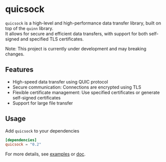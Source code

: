 [crates-badge]: https://img.shields.io/crates/v/quicsock.svg
[crates-url]: https://crates.io/crates/quicsock
[license-badge]: https://img.shields.io/crates/l/quicsock.svg
[examples-url]: https://github.com/shellrow/quicsock/tree/main/examples
[doc-url]: https://docs.rs/quicsock/latest/quicsock
[quicsock-github-url]: https://github.com/shellrow/quicsock

# quicsock
`quicsock` is a high-level and high-performance data transfer library, built on top of the `quinn` library.  
It allows for secure and efficient data transfers, with support for both self-signed and specified TLS certificates.  

Note: This project is currently under development and may breaking changes.

## Features
- High-speed data transfer using QUIC protocol
- Secure communication: Connections are encrypted using TLS
- Flexible certificate management: Use specified certificates or generate self-signed certificates
- Support for large file transfer

## Usage
Add `quicsock` to your dependencies  
```toml:Cargo.toml
[dependencies]
quicsock = "0.2"
```

For more details, see [examples][examples-url] or [doc][doc-url].  
